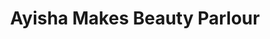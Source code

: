 ---
title: "Ayisha Makes Beauty Parlour"
url: /accra/ayisha-makes-beauty-parlour/
shop: Kosmetik
---